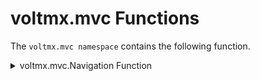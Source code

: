                         




voltmx.mvc Functions
==================

The `voltmx.mvc namespace` contains the following function.


<details close markdown="block"><summary>voltmx.mvc.Navigation Function</summary>

* * *

Creates an instance of the Navigation object.

### Syntax

```

voltmx.mvc.Navigation(  
    friendlyName);
```

### Parameters

_friendlyName_

The friendly name of the form that the [Navigation](Navigation_Object.md) object is to be created for.

### Return Values

Returns a Navigation object on success, or `null` on failure.

### Remarks

A form can have multiple `Navigation` objects, so it is possible for an app to call this function multiple times on a form.

### Example

```

var Navigation = new voltmx.mvc.Navigation("FormFriendlyName");
```

* * *

</details>